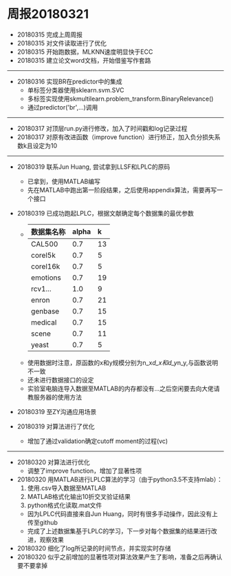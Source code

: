 ﻿# 周报20180321

* 20180315 完成上周周报
* 20180315 对文件读取进行了优化
* 20180315 开始跑数据，MLKNN速度明显快于ECC
* 20180315 建立论文word文档，开始借鉴写作套路
---
* 20180316 实现BR在predictor中的集成
  - 单标签分类器使用sklearn.svm.SVC
  - 多标签实现使用skmultilearn.problem_transform.BinaryRelevance()
  - 通过predictor('br',...)调用
---
* 20180317 对顶层run.py进行修改，加入了时间戳和log记录过程
* 20180317 对原有改进函数（improve function）进行矫正，加入负分损失系数k且设定为10
---
* 20180319 联系Jun Huang, 尝试拿到LLSF和LPLC的原码
  - 已拿到，使用MATLAB编写
  - 先在MATLAB中跑出第一阶段结果，之后使用appendix算法，需要再写一个接口
* 20180319 已成功跑起LPLC，根据文献确定每个数据集的最优参数

  - 数据集名称|alpha|k
	:-----|:--|:--
	CAL500|0.7|13
	corel5k|0.7|5
	corel16k|0.7|5
	emotions|0.7|19
	rcv1...|1.0|9
	enron|0.7|21
	genbase|0.7|15
	medical|0.7|15	
	scene|0.7|11
	yeast|0.7|5
  - 使用数据时注意，原函数的x和y规模分别为n_x*d_x和d_y*n_y,与函数说明不一致
  - 还未进行数据接口的设定
  - 实验室电脑连导入数据至MATLAB的内存都没有...之后空闲要去向大佬请教服务器的使用方法
* 20180319 至ZY沟通应用场景
* 20180319 对算法进行了优化
  - 增加了通过validation确定cutoff moment的过程(vc)
---  
* 20180320 对算法进行优化
  - 调整了improve function，增加了显著性项
* 20180320 用MATLAB进行LPLC算法的学习（由于python3.5不支持mlab）：
  1. 使用.csv导入数据至MATLAB
  2. MATLAB格式化输出10折交叉验证结果
  3. python格式化读取.mat文件
  - 因为LPLC代码直接来自Jun Huang，同时有很多手动操作，因此没有上传至github
  - 完成了上述数据集基于LPLC的学习，下一步对每个数据集的结果进行改进，观察效果
* 20180320 细化了log所记录的时间节点，并实现实时存储
* 20180320 似乎之前增加的显著性项对算法效果产生了影响，准备之后再确认要不要拿掉
